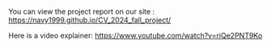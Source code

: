 You can view the project report on our site : https://navy1999.github.io/CV_2024_fall_project/ 


Here is a video explainer: https://www.youtube.com/watch?v=riQe2PNT9Ko
